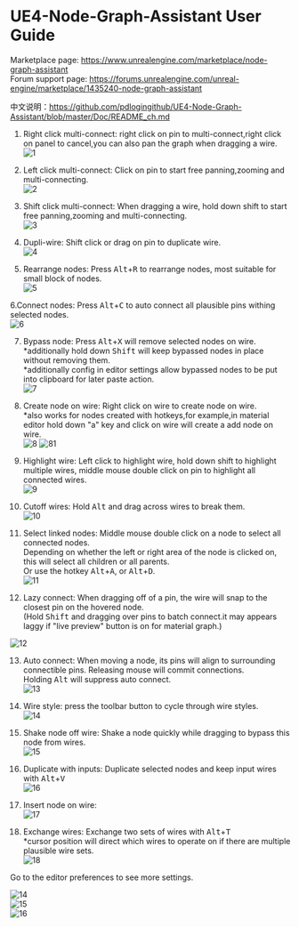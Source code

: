 # UE4-Node-Graph-Assistant User Guide

Marketplace page: https://www.unrealengine.com/marketplace/node-graph-assistant  
Forum support page: https://forums.unrealengine.com/unreal-engine/marketplace/1435240-node-graph-assistant  

中文说明：https://github.com/pdlogingithub/UE4-Node-Graph-Assistant/blob/master/Doc/README_ch.md  

1. Right click multi-connect: right click on pin to multi-connect,right click on panel to cancel,you can also pan the graph when dragging a wire.  
![1](Resource/1.4/drag_pan_multi-connect.gif)

2. Left click multi-connect: Click on pin to start free panning,zooming and multi-connecting.  
![2](Resource/1.4/click_pan_multi-connect.gif)

3. Shift click multi-connect: When dragging a wire, hold down shift to start free panning,zooming and multi-connecting.  
![3](Resource/1.4/shift_pan_multi-connect.gif)

4. Dupli-wire: Shift click or drag on pin to duplicate wire.  
![4](Resource/1.4/dupli_wire.gif)

5. Rearrange nodes: Press <kbd>Alt</kbd>+<kbd>R</kbd> to rearrange nodes, most suitable for small block of nodes.   
![5](Resource/1.4/rearrange.gif)

6.Connect nodes: Press <kbd>Alt</kbd>+<kbd>C</kbd> to auto connect all plausible pins withing selected nodes.  
![6](Resource/connectnodes.gif)  

7. Bypass node: Press <kbd>Alt</kbd>+<kbd>X</kbd> will remove selected nodes on wire.  
*additionally hold down <kbd>Shift</kbd> will keep bypassed nodes in place without removing them.  
*additionally config in editor settings allow bypassed nodes to be put into clipboard for later paste action.  
![7](Resource/1.4/bypass.gif)

8. Create node on wire: Right click on wire to create node on wire.  
*also works for nodes created with hotkeys,for example,in material editor hold down "a" key and click on wire will create a add node on wire.  
![8](Resource/1.4/insert.gif)
![81](Resource/insertnodehotkey.gif)


9. Highlight wire: Left click to highlight wire, hold down shift to highlight multiple wires, middle mouse double click on pin to highlight all connected wires.  
![9](Resource/1.4/highlight.gif)

10. Cutoff wires: Hold <kbd>Alt</kbd> and drag across wires to break them.  
![10](Resource/1.4/cutoff.gif)

11. Select linked nodes: Middle mouse double click on a node to select all connected nodes.  
Depending on whether the left or right area of the node is clicked on, this will select all children or all parents.  
Or use the hotkey <kbd>Alt</kbd>+<kbd>A</kbd>, or <kbd>Alt</kbd>+<kbd>D</kbd>.  
![11](Resource/1.4/select_linked.gif)

12. Lazy connect: When dragging off of a pin, the wire will snap to the closest pin on the hovered node.  
(Hold <kbd>Shift</kbd> and dragging over pins to batch connect.it may appears laggy if "live preview" button is on for material graph.) 
 
 ![12](Resource/1.5/lazy_connect.gif)
 
13. Auto connect: When moving a node, its pins will align to surrounding connectible pins. Releasing mouse will commit connections.  
Holding <kbd>Alt</kbd> will suppress auto connect.   
![13](Resource/1.5/auto_connect.gif)

14. Wire style: press the toolbar button to cycle through wire styles.  
![14](Resource/1.5/wire_style.gif)

15. Shake node off wire: Shake a node quickly while dragging to bypass this node from wires.  
![15](Resource/1.6/shake_node_off_wire.gif)

16. Duplicate with inputs: Duplicate selected nodes and keep input wires with <kbd>Alt</kbd>+<kbd>V</kbd>  
![16](Resource/1.6/dupli_node_with_input.gif)

17. Insert node on wire:  
![17](Resource/1.6/insert_node_on_wire.gif)

18.  Exchange wires: Exchange two sets of wires with <kbd>Alt</kbd>+<kbd>T</kbd>  
*cursor position will direct which wires to operate on if there are multiple plausible wire sets.  
![18](Resource/1.6/exchange_wires.gif)

Go to the editor preferences to see more settings.

![14](Resource/1.5/instruction_plugin.png)  
![15](Resource/1.5/instruction_keybind.png)  
![16](Resource/1.5/instruction_config.png)  
